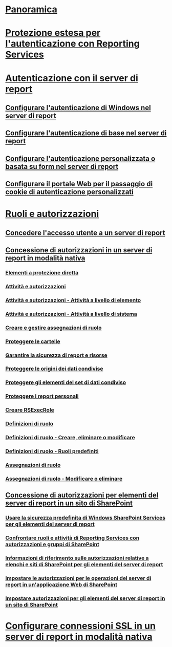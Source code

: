 # [Panoramica](reporting-services-security-and-protection.md)  
# [Protezione estesa per l'autenticazione con Reporting Services](extended-protection-for-authentication-with-reporting-services.md)  
# [Autenticazione con il server di report](authentication-with-the-report-server.md)  
## [Configurare l'autenticazione di Windows nel server di report](configure-windows-authentication-on-the-report-server.md)  
## [Configurare l'autenticazione di base nel server di report](configure-basic-authentication-on-the-report-server.md)  
## [Configurare l'autenticazione personalizzata o basata su form nel server di report](configure-custom-or-forms-authentication-on-the-report-server.md)  
## [Configurare il portale Web per il passaggio di cookie di autenticazione personalizzati](configure-the-web-portal-to-pass-custom-authentication-cookies.md)  
# [Ruoli e autorizzazioni](roles-and-permissions-reporting-services.md)  
## [Concedere l'accesso utente a un server di report](grant-user-access-to-a-report-server.md)  
## [Concessione di autorizzazioni in un server di report in modalità nativa](granting-permissions-on-a-native-mode-report-server.md)  
### [Elementi a protezione diretta](securable-items.md)  
### [Attività e autorizzazioni](tasks-and-permissions.md)  
### [Attività e autorizzazioni - Attività a livello di elemento](tasks-and-permissions-item-level-tasks.md)  
### [Attività e autorizzazioni - Attività a livello di sistema](tasks-and-permissions-system-level-tasks.md)  
### [Creare e gestire assegnazioni di ruolo](create-and-manage-role-assignments.md)  
### [Proteggere le cartelle](secure-folders.md)  
### [Garantire la sicurezza di report e risorse](secure-reports-and-resources.md)  
### [Proteggere le origini dei dati condivise](secure-shared-data-source-items.md)  
### [Proteggere gli elementi del set di dati condiviso](secure-shared-dataset-items.md)  
### [Proteggere i report personali](secure-my-reports.md)  
### [Creare RSExecRole](create-the-rsexecrole.md)  
### [Definizioni di ruolo](role-definitions.md)  
### [Definizioni di ruolo - Creare, eliminare o modificare](role-definitions-create-delete-or-modify.md)  
### [ Definizioni di ruolo - Ruoli predefiniti](role-definitions-predefined-roles.md)  
### [Assegnazioni di ruolo](role-assignments.md)  
### [Assegnazioni di ruolo - Modificare o eliminare](role-assignments-modify-or-delete.md)  
## [Concessione di autorizzazioni per elementi del server di report in un sito di SharePoint](granting-permissions-on-report-server-items-on-a-sharepoint-site.md)  
### [Usare la sicurezza predefinita di Windows SharePoint Services per gli elementi del server di report](use-built-in-security-in-windows-sharepoint-services-for-report-server-items.md)  
### [Confrontare ruoli e attività di Reporting Services con autorizzazioni e gruppi di SharePoint](reporting-services-roles-tasks-vs-sharepoint-groups-permissions.md)  
### [Informazioni di riferimento sulle autorizzazioni relative a elenchi e siti di SharePoint per gli elementi del server di report](sharepoint-site-and-list-permission-reference-for-report-server-items.md)  
### [Impostare le autorizzazioni per le operazioni del server di report in un'applicazione Web di SharePoint](set-permissions-for-report-server-operations-in-a-sharepoint-web-application.md)  
### [Impostare autorizzazioni per gli elementi del server di report in un sito di SharePoint](set-permissions-for-report-server-items-on-a-sharepoint-site.md)  
# [Configurare connessioni SSL in un server di report in modalità nativa](configure-ssl-connections-on-a-native-mode-report-server.md)  
